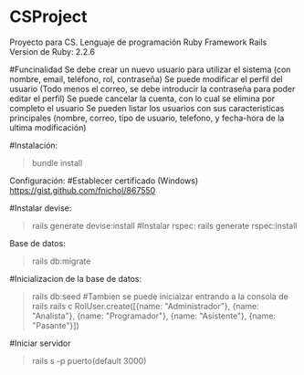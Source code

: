 # CSProject
Proyecto para CS.
Lenguaje de programación Ruby
Framework Rails
Version de Ruby: 2.2.6

#Funcinalidad
Se debe crear un nuevo usuario para utilizar el sistema (con nombre, email, teléfono, rol, contraseña)
Se puede modificar el perfil del usuario (Todo menos el correo, se debe introducir la contraseña para poder editar el perfil)
Se puede cancelar la cuenta, con lo cual se elimina por completo el usuario
Se pueden listar los usuarios con sus caracteristicas principales (nombre, correo, tipo de usuario, telefono, y fecha-hora de la ultima modificación)


#Instalación:
>bundle install

Configuración:
#Establecer certificado (Windows) 
https://gist.github.com/fnichol/867550

#Instalar devise: 
>rails generate devise:install
#Instalar rspec: 
>rails generate rspec:install

Base de datos:
>rails db:migrate

#Inicializacion de la base de datos:
>rails db:seed
#Tambien se puede iniciaizar entrando a la consola de rails
>rails c
>RolUser.create([{name: "Administrador"}, {name: "Analista"}, {name: "Programador"}, {name: "Asistente"}, {name: "Pasante"}])

#Iniciar servidor
>rails s -p puerto(default 3000)

